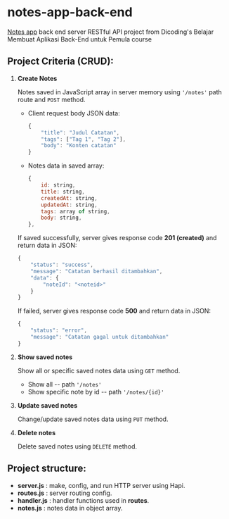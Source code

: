 # notes-app-back-end
 [Notes app](http://notesapp-v1.dicodingacademy.com/) back end server RESTful API project from Dicoding's Belajar Membuat Aplikasi Back-End untuk Pemula course

## Project Criteria (CRUD):
1. **Create Notes**

    Notes saved in JavaScript array in server memory using `'/notes'` path route and `POST` method.

    * Client request body JSON data:
        ```js
        {
            "title": "Judul Catatan",
            "tags": ["Tag 1", "Tag 2"],
            "body": "Konten catatan"
        }
        ```

    * Notes data in saved array:
        ```js
        {
            id: string,
            title: string,
            createdAt: string,
            updatedAt: string,
            tags: array of string,
            body: string,
        },
        ```

    If saved successfully, server gives response code **201 (created)** and return data in JSON:
    ```js
    {
        "status": "success",
        "message": "Catatan berhasil ditambahkan",
        "data": {
            "noteId": "<noteid>"
        }
    }
    ```
    If failed, server gives response code **500** and return data in JSON:
    ```js
    {
        "status": "error",
        "message": "Catatan gagal untuk ditambahkan"
    }
    ```

2. **Show saved notes**

    Show all or specific saved notes data using `GET` method.
    * Show all -- path `'/notes'`
    * Show specific note by id -- path `'/notes/{id}'`

3. **Update saved notes**

    Change/update saved notes data using `PUT` method.

4. **Delete notes**

    Delete saved notes using `DELETE` method.


## Project structure:
* **server.js** : make, config, and run HTTP server using Hapi.
* **routes.js** : server routing config.
* **handler.js** : handler functions used in **routes**.
* **notes.js** : notes data in object array.